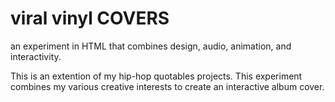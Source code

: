 viral vinyl COVERS
==================

an experiment in HTML that combines design, audio, animation, and interactivity. 

This is an extention of my hip-hop quotables projects. This experiment combines my various creative interests to create an interactive album cover.
